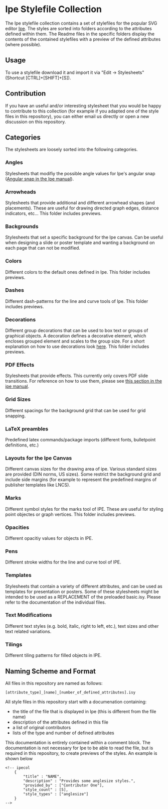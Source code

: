 # Ipe Stylefile Collection

The Ipe stylefile collection contains a set of stylefiles for the popular SVG editor [Ipe](https://ipe.otfried.org/). The styles are sorted into folders according to the attributes defined within them. The Readme files in the specific folders display the contents of the contained stylefiles with a preview of the defined attributes (where possible).

## Usage
To use a stylefile download it and import it via "Edit -> Stylesheets" (Shortcut [CTRL]+[SHIFT]+[S]).

## Contribution
If you have an useful and/or interesting stylesheet that you would be happy to contribute to this collection (for example if you adapted one of the style files in this repository), you can either email us directly or open a new discussion on this repository.

## Categories
The stylesheets are loosely sorted into the following categories.

### Angles
Stylesheets that modifiy the possible angle values for Ipe's angular snap ([Angular snap in the Ipe manual](https://ipe.otfried.org/manual/manual_25.html)).

### Arrowheads
Stylesheets that provide additional and different arrowhead shapes (and placements). These are useful for drawing directed graph edges, distance indicators, etc...
This folder includes previews.

### Backgrounds
Stylesheets that set a specific background for the Ipe canvas. 
Can be useful when designing a slide or poster template and
wanting a background on each page that can not be modified.

### Colors
Different colors to the default ones defined in Ipe.
This folder includes previews.

### Dashes
Different dash-patterns for the line and curve tools of Ipe.
This folder includes previews.

### Decorations
Different group decorations that can be used to box text or groups of graphical objects. A decoration defines a decorative element, which encloses grouped element and scales to the group size.
For a short explanation on how to use decorations look [here](https://ipe.otfried.org/manual/manual_19.html).
This folder includes previews.

### PDF Effects
Stylesheets that provide effects. This currently only covers PDF slide transitions. For reference on how to use them, please see [this section in the ipe manual](https://ipe.otfried.org/manual/manual_40.html).

### Grid Sizes
Different spacings for the background grid that can be used for grid snapping.

### LaTeX preambles
Predefined latex commands/package imports (different fonts, bulletpoint definitions, etc.)

### Layouts for the Ipe Canvas
Different canvas sizes for the drawing area of ipe. Various standard sizes are provided (DIN norms, US sizes). Some restrict the background grid and include side margins (for example to represent the predefined margins of publisher templates like LNCS).

### Marks
Different symbol styles for the marks tool of IPE. These are useful for styling point objectes or graph vertices.
This folder includes previews.

### Opacities
Different opacitiy values for objects in IPE.

### Pens
Different stroke widths for the line and curve tool of IPE.

### Templates
Stylesheets that contain a variety of different attributes, and can be used as templates for presentation or posters. Some of these stylesheets might be intended to be used as a REPLACEMENT of the preloaded basic.isy. Please refer to the documentation of the individual files.

### Text Modifications
Different text styles (e.g. bold, italic, right to left, etc.), text sizes and other text related variations.

### Tilings
Different tiling patterns for filled objects in IPE.

## Naming Scheme and Format
All files in this repository are named as follows:

`[attribute_type]_[name]_[number_of_defined_attributes].isy`

All style files in this repository start with a documenation containing:
- the title of the file that is displayed in Ipe (this is different from the file name)
- description of the attributes defined in this file
- a list of original contributors
- lists of the type and number of defined attributes

This documentation is entirely contained within a comment block. The documentation is not necessary for Ipe to be able to read the file, but is required in this repository, to create previews of the styles. An example is shown below

```
<!-- ipecol
    {
        "title" : "NAME",
        "description" : "Provides some anglesize styles.",
        "provided_by" : ["Contributor One"],
        "style_count" : [5],
        "style_types" : ["anglesize"]
    }
-->
```
